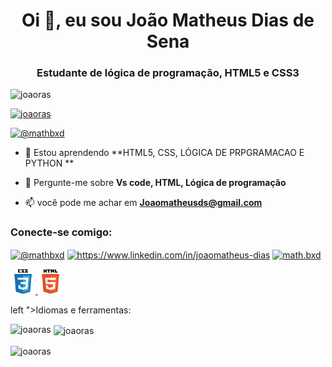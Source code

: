 <h1 align="center">Oi 👋, eu sou João Matheus Dias de Sena</h1>
<h3 align="center">Estudante de lógica de programação, HTML5 e CSS3</h3>

<p align="left" > <img src="https://komarev.com/ghpvc/?username=joaoras&label=Profile%20views&color=0e75b6&style=flat" alt="joaoras" /> </p>

<p align="left"> <a href="https://github.com/ryo-ma/github-profile-trophy"><img src="https://github-profile-trophy.vercel.app/?username=joaoras" alt="joaoras " /></a> </p>

<p align="left"> <a href="https://twitter.com/@mathbxd" target="blank"><img src="https:// img.shields.io/twitter/follow/@mathbxd?logo=twitter&style=for-the-badge" alt="@mathbxd" /></a> </p>

- 🌱 Estou aprendendo **HTML5, CSS, LÓGICA DE PRPGRAMACAO E PYTHON **

- 💬 Pergunte-me sobre **Vs code, HTML, Lógica de programação**

- 📫 você pode me achar em **Joaomatheusds@gmail.com**

<h3 align="left">Conecte-se comigo:</h3>
<p align="left">
<a href="https://twitter .com/@mathbxd" target="blank"><img align="center" src="https://raw.githubusercontent.com/rahuldkjain/github-profile-readme-generator/master/src/images/icons/ Social/twitter.svg" alt="@mathbxd" height="30" width="40" /></a>
<a href="https://linkedin.com/in/https://www.linkedin .com/in/joaomatheus-dias" target="blank"><img align="center" src="https://raw.githubusercontent.com/rahuldkjain/github-profile-readme-generator/master/src/images /icons/Social/linked-in-alt.svg" alt="https://www.linkedin.com/in/joaomatheus-dias" height="30" width="40" /></a>
<a href="https://instagram.com/math.bxd" target="blank"><img align="center" src="https://raw.githubusercontent.com/rahuldkjain/github-profile-readme -generator/master/src/images/icons/Social/instagram.svg" alt="math.bxd" height="30" width="40" /></a> </p> <p align=
" left "> <a href="https://www.w3schools.com/css/" target="_blank" rel="noreferrer"> <img src="https://raw.githubusercontent.com/devicons/devicon/ master/icons/css3/css3-original-wordmark.svg" alt="css3" width="40" height="40"/> </a> <a href="https://www.w3.org/ html/" target="_blank" rel="noreferrer"> <img src="https://raw.githubusercontent.com/devicons/devicon/master/icons/html5/html5-original-wordmark.svg" alt="html5" width="40" height="40 "/> </a> </p>

left ">Idiomas e ferramentas:</h3>


<img align="left" src="https://github-readme-stats .vercel.app/api/top-langs?username=joaoras&show_icons=true&locale=en&layout=compact" alt="joaoras" /></p>

<p>&nbsp;<img align="center" src="https://github-readme-stats.vercel.app/api?username=joaoras&show_icons=true&locale=en" alt="joaoras" /></p>

<p><img align="center" src="https://github-readme-streak-stats.herokuapp.com/?user=joaoras&" alt="joaoras" /></p>

<!---
JoaoRas/JoaoRas is a ✨ special ✨ repository because its `README.md` (this file) appears on your GitHub profile.
You can click the Preview link to take a look at your changes.
--->
